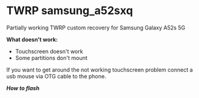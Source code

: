 # TWRP samsung_a52sxq

Partially working TWRP custom recovery for Samsung Galaxy A52s 5G

**What doesn't work:**

- Touchscreen doesn't work
- Some partitions don't mount

If you want to get around the not working touchscreen problem connect a usb mouse via OTG cable to the phone.


***How to flash***
